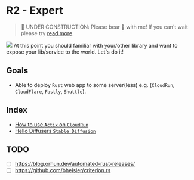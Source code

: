# R2 - Expert

> 🚧 UNDER CONSTRUCTION: Please bear 🧸 with me! If you can't wait please try [read more](../../bye.md).

![](/assets/kat.png) <span class="speech-bubble">At this point you should familiar with your/other library and want to expose your lib/service to the world. Let's do it!</span>

## Goals

- Able to deploy `Rust` web app to some server(less) e.g. (`CloudRun`, `CloudFlare`, `Fastly`, `Shuttle`).

## Index

- [How to use `Actix` on `CloudRun`](./hello-actix-cloudrun.md)
- [Hello Diffusers `Stable Diffusion`](./hello-diffusers-stable-diffusion.md)

## TODO

- [ ] https://blog.orhun.dev/automated-rust-releases/
- [ ] https://github.com/bheisler/criterion.rs

